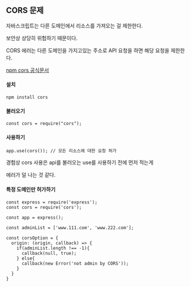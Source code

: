 ## CORS 문제

자바스크립트는 다른 도메인에서 리소스를 가져오는 걸 제한한다.

보안상 상당히 위험하기 때문이다.

CORS 에러는 다른 도메인을 가지고있는 주소로 API 요청을 하면 해당 요청을 제한한다.

[npm cors 공식문서](https://www.npmjs.com/package/cors)

#### 설치

    npm install cors

#### 불러오기

    const cors = require("cors");

#### 사용하기

    app.use(cors()); // 모든 리소스에 대한 요청 허가

경험상 cors 사용은 api를 불러오는 use를 사용하기 전에 먼저 적는게 

에러가 덜 나는 것 같다.

#### 특정 도메인만 허가하기

    const express = require('express');
    const cors = require('cors');

    const app = express();

    const adminList = ['www.111.com', 'www.222.com'];

    const corsOption = {
      origin: (origin, callback) => {
        if(adminList.length !== -1){
          callback(null, true);
        } else{
          callback(new Error('not admin by CORS'));
        }
      }
    }